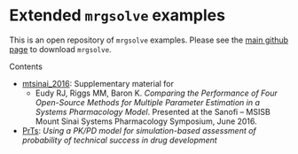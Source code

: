 # Extended `mrgsolve` examples
This is an open repository of `mrgsolve` examples.  Please see the [main github page](http://www.github.com/metrumresearchgroup/mrgsolve) to download `mrgsolve`.  

Contents
- [mtsinai_2016](mtsinai_2016): Supplementary material for 
    - Eudy RJ, Riggs MM, Baron K. *Comparing the Performance of Four Open-Source Methods for Multiple Parameter Estimation in a Systems Pharmacology Model*. Presented at the Sanofi – MSISB Mount Sinai Systems Pharmacology Symposium, June 2016.
- [PrTs](PrTs): *Using a PK/PD model for simulation-based assessment of probability of technical success in drug development*





